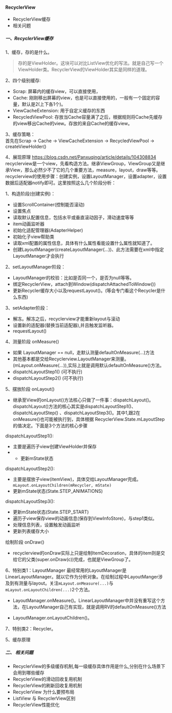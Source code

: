 #### RecyclerView

* RecyclerView缓存
* 相关问题

##### 一、RecyclerView缓存
1、缓存，存的是什么。  
> 存的是ViewHolder。这块可以对比ListView优化的写法。就是自己写一个ViewHolder类。RecyclerView的ViewHolder其实是同样的道理。

2、四个级别缓存:

* Scrap: 屏幕内的缓存view，可以直接使用，
* Cache: 刚刚移出屏幕的view，也是可以直接使用的，一般有一个固定的容量，默认是2(上下各1个)。
* ViewCacheExtension: 用于自定义缓存的东西
* RecycledViewPool: 存放当Cache容量满了之后，根据规则将Cache先缓存的view移出Cache的view。存放的来自Cache的缓存view。

3、缓存策略：  
首先在Scrap -> Cache -> ViewCacheExtension -> RecycledViewPool -> createViewHolder()

4、展现原理 <https://blog.csdn.net/Panxuqing/article/details/104308834>
recyclerview是一个view，先看构造方法。继承ViewGroup，ViewGroup又是继承View，那么必然少不了它的几个重要方法，measure，layout，draw等等。
recyclerview的使用步骤：创建实例，设置LayoutManager，设置adapter，设置数据后适配器notify即可。这里按照这么几个阶段分析：

1、构造阶段(创建实例)：  
* 设置ScrollContainer(控制能否滚动)
* 设置焦点
* 读取默认配置信息，包括水平或垂直滚动因子，滑动速度等等
* item动画监听器
* 初始化适配管理器(AdapterHelper)
* 初始化子view帮助类
* 读取xml配置的属性信息，具体有什么属性看能设置什么属性就知道了。
* 创建LayoutManager(createLayoutManager(...))、此方法需要在xml中指定LayoutManager才会执行

2、setLayoutManager阶段：
* LayoutManager的校验：比如是否同一个，是否为null等等。
* 绑定RecyclerView，attach到Window(dispatchAttachedToWindow())
* 更新Recycler缓存大小以及requestLayout()。(等会专门看这个Recycler是什么东西)

3、setAdapter阶段：
* 解冻。解冻之后，recyclerview才能重新layout与滚动
* 设置新的适配器(替换当前适配器),并且触发监听器。
* requestLayout()

4、测量阶段 onMeasure()
* 如果 LayoutManager == null，走默认测量defaultOnMeasure(...)方法
* 其他基本都是交给Recyclerview.LayoutManager来测量。(mLayout.onMeasure(...)),实际上就是调用默认defaultOnMeasure()方法。
* dispatchLayoutStep1() (可不执行)
* dispatchLayoutStep2() (可不执行)

5、摆放阶段 onLayout()
* 继承至View的onLayout()方法核心只做了一件事：dispatchLayout()。dispatchLayout()方法的核心其实是dispatchLayoutStep1()、dispatchLayoutStep()
、dispatchLayoutStep3()。其中1,跟2在 onMeasure()也可能被执行到，具体根据 RecyclerView.State.mLayoutStep的值决定。下面是3个方法的核心步骤

dispatchLayoutStep1():
- 主要是遍历子view创建ViewHolder并保存
- - 更新mState状态

dispatchLayoutStep2():
- 主要是摆放子view(itemView)，具体交给LayoutManager完成。`mLayout.onLayoutChildren(mRecycler, mState)`
- 更新mState状态(State.STEP_ANIMATIONS)

dispatchLayoutStep3():
- 更新mState状态(State.STEP_START)
- 遍历子view保存view的动画信息(保存到ViewInfoStore)，与step1类似。
- 处理信息列表，设置触发动画监听
- 更新列表缓存大小

绘制阶段 onDraw()
- recyclerview的onDraw实际上只是绘制ItemDecoration，具体的item则是交给它的父类(super.onDraw(c))完成，也就是ViewGroup了。


6、特别类1：LayoutManager
最经常用的LayoutManager是LinearLayoutManager。就以它作为分析对象。在绘制过程中LayoutManger涉及到有测量与layout。关注`mLayout.onMeasure(...)`与
``mLayout.onLayoutChildren(...)``2个方法。   
- LayoutManager.onMeasure()。LinearLayoutManager中并没有重写这个方法，在LayoutManager自己有实现，就是调用RV的defaultOnMeasure()方法

- LayoutManager.onLayoutChildren()。

7、特别类2：Recycler。


5、缓存原理

##### 二、 相关问题

* RecyclerView的多级缓存机制,每一级缓存具体作用是什么,分别在什么场景下会用到哪些缓存
* RecyclerView的滑动回收复用机制
* RecyclerView的刷新回收复用机制
* RecyclerView 为什么要预布局
* ListView 与 RecyclerView区别
* RecyclerView性能优化